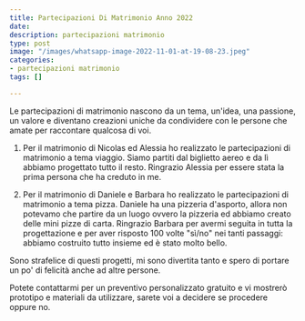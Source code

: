 ```yaml
---
title: Partecipazioni Di Matrimonio Anno 2022
date: 
description: partecipazioni matrimonio
type: post
image: "/images/whatsapp-image-2022-11-01-at-19-08-23.jpeg"
categories:
- partecipazioni matrimonio
tags: []

---
```

Le partecipazioni di matrimonio nascono da un tema, un'idea, una passione, un valore e diventano creazioni uniche da condividere con le persone che amate per raccontare qualcosa di voi.

1. Per il matrimonio di Nicolas ed Alessia ho realizzato le partecipazioni di matrimonio a tema viaggio. Siamo partiti dal biglietto aereo e da lì abbiamo progettato tutto il resto. Ringrazio Alessia per essere stata la prima persona che ha creduto in me.

1. Per il matrimonio di Daniele e Barbara ho realizzato le partecipazioni di matrimonio a tema pizza. Daniele ha una pizzeria d'asporto, allora non potevamo che partire da un luogo ovvero la pizzeria ed abbiamo creato delle mini pizze di carta. Ringrazio Barbara per avermi seguita in tutta la progettazione e per aver risposto 100 volte "sì/no" nei tanti passaggi: abbiamo costruito tutto insieme ed è stato molto bello.

Sono strafelice di questi progetti, mi sono divertita tanto e spero di portare un po' di felicità anche ad altre persone.

Potete contattarmi per un preventivo personalizzato gratuito e vi mostrerò prototipo e materiali da utilizzare, sarete voi a decidere se procedere oppure no.
